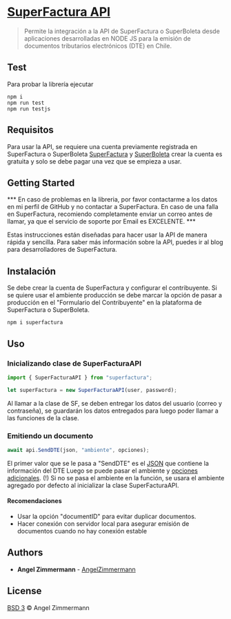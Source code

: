 # [SuperFactura API](https://www.npmjs.com/package/superfactura)

> Permite la integración a la API de SuperFactura o SuperBoleta desde aplicaciones desarrolladas en NODE JS para la emisión de documentos tributarios electrónicos (DTE) en Chile.

## Test

Para probar la librería ejecutar
```
npm i
npm run test
npm run testjs
```

## Requisitos

Para usar la API, se requiere una cuenta previamente registrada en SuperFactura o SuperBoleta
[SuperFactura](https://superfactura.cl/) y [SuperBoleta](https://superboleta.cl/) crear la cuenta es gratuita y solo se debe pagar una vez que se empieza a usar.

## Getting Started

*** En caso de problemas en la libreria, por favor contactarme a los datos en mi perfil de GitHub y no contactar a SuperFactura. En caso de una falla en SuperFactura, recomiendo completamente enviar un correo antes de llamar, ya que el servicio de soporte por Email es EXCELENTE. ***

Estas instrucciones están diseñadas para hacer usar la API de manera rápida y sencilla.
Para saber más información sobre la API, puedes ir al blog para desarrolladores de SuperFactura.

## Instalación

Se debe crear la cuenta de SuperFactura y configurar el contribuyente.
Si se quiere usar el ambiente producción se debe marcar la opción de pasar a producción en el "Formulario del Contribuyente" en la plataforma de SuperFactura o SuperBoleta.

```
npm i superfactura
```

## Uso

### Inicializando clase de SuperFacturaAPI

```ts
import { SuperFacturaAPI } from "superfactura";
```

```ts
let superFactura = new SuperFacturaAPI(user, password);
```

Al llamar a la clase de SF, se deben entregar los datos del usuario (correo y contraseña), se guardarán los datos entregados para luego poder llamar a las funciones de la clase.

### Emitiendo un documento

```ts
await api.SendDTE(json, "ambiente", opciones);
```

El primer valor que se le pasa a "SendDTE" es el [JSON](https://superfactura.cl/pages/examples) que contiene la información del DTE
Luego se puede pasar el ambiente y [opciones adicionales](https://superfactura.cl/pages/opciones).
(!) Si no se pasa el ambiente en la función, se usara el ambiente agregado por defecto al inicializar la clase SuperFacturaAPI.

#### Recomendaciones

- Usar la opción "documentID" para evitar duplicar documentos.
- Hacer conexión con servidor local para asegurar emisión de documentos cuando no hay conexión estable

## Authors

- **Angel Zimmermann** - [AngelZimmermann](https://angelzimmermann.de)

## License

[BSD 3](https://angelzimmermann.de/licences/BSD3) © Angel Zimmermann
